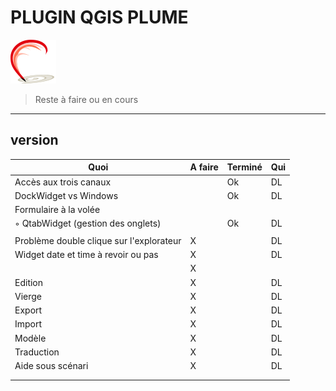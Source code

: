 # PLUGIN QGIS PLUME
![](plume/flyers/plume1.png)
> Reste à faire ou en cours 

---           
## version

|     Quoi      |     A faire     |  Terminé   |  Qui   |
| ------------- | ------------- | --------- | --------- |
| Accès aux trois canaux             |        |   Ok   |   DL   |
| DockWidget vs Windows              |        |   Ok   |   DL   |
| Formulaire à la volée              |        |        |
| ◦ QtabWidget (gestion des onglets) |        |   Ok   |   DL   |
|                                    |        |        |
| Problème double clique sur l'explorateur |   X   |        |   DL   |
| Widget date et time à revoir ou pas |   X   |        |   DL   |
|                                    |   X   |        |
| Edition                            |   X   |        |   DL   |
| Vierge                             |   X   |        |   DL   |
| Export                             |   X   |        |   DL   |
| Import                             |   X   |        |   DL   |
| Modèle                             |   X   |        |   DL   |
| Traduction                         |   X   |        |   DL   |
| Aide sous scénari                  |   X   |        |   DL   |
|                                    |        |        |
|                                    |        |        |



